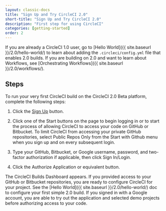 ```yaml
---
layout: classic-docs
title: "Sign Up and Try CircleCI 2.0"
short-title: "Sign Up and Try CircleCI 2.0"
description: "First step for using CircleCI"
categories: [getting-started]
order: 2
---
```


If you are already a CircleCI 1.0 user, go to [Hello World]({{ site.baseurl }}/2.0/hello-world/) to learn about adding the `.circleci/config.yml` file that enables 2.0 builds. If you are building on 2.0 and want to learn about Workflows, see [Orchestrating Workflows]({{ site.baseurl }}/2.0/workflows/). 

## Steps

To run your very first CircleCI build on the CircleCI 2.0 Beta platform, complete the following steps:

1. Click the [Sign Up](https://circleci.com/signup/) button.

2. Click one of the Start buttons on the page to begin logging in or to start the process of allowing CircleCI to access your code on GitHub or Bitbucket. To limit CircleCI from accessing your private GitHub repositories, select Public Repos Only from the Start with Github menu when you sign up and on every subsequent login.

3. Type your GitHub, Bitbucket, or Google username, password, and two-factor authorization if applicable, then click Sign In/Login.

4. Click the Authorize Application or equivalent button.

The CircleCI Builds Dashboard appears. If you provided access to your GitHub or Bitbucket repositories, you are ready to configure CircleCI for your project. See the [Hello World]({{ site.baseurl }}/2.0/hello-world/) doc to configure your first simple 2.0 build. If you signed in with a Google account, you are able to try out the application and selected demo projects before authorizing access to your code.
